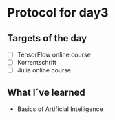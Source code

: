 # Protocol for day3
## Targets of the day
  - [ ] TensorFlow online course
  - [ ] Korrentschrift
  - [ ] Julia online course

## What I´ve learned
 - Basics of Artificial Intelligence
